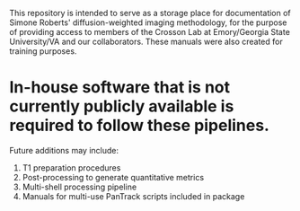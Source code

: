 This repository is intended to serve as a storage place for documentation of Simone Roberts' diffusion-weighted imaging methodology, for the purpose of providing access to members of the Crosson Lab at Emory/Georgia State University/VA and our collaborators.  These manuals were also created for training purposes.

# In-house software that is not currently publicly available is required to follow these pipelines.

Future additions may include:
  1. T1 preparation procedures
  2. Post-processing to generate quantitative metrics
  3. Multi-shell processing pipeline
  4. Manuals for multi-use PanTrack scripts included in package
